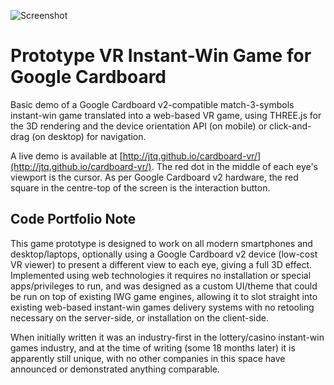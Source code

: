 ![Screenshot](https://i.imgur.com/ziKlZsr.jpg?raw=true "Screenshot")

# Prototype VR Instant-Win Game for Google Cardboard

Basic demo of a Google Cardboard v2-compatible match-3-symbols instant-win game translated into a web-based VR game, using THREE.js for the 3D rendering and the device orientation API (on mobile) or click-and-drag (on desktop) for navigation.

A live demo is available at [http://jtq.github.io/cardboard-vr/](http://jtq.github.io/cardboard-vr/).  The red dot in the middle of each eye's viewport is the cursor.  As per Google Cardboard v2 hardware, the red square in the centre-top of the screen is the interaction button.

## Code Portfolio Note

This game prototype is designed to work on all modern smartphones and desktop/laptops, optionally using a Google Cardboard v2 device (low-cost VR viewer) to present a different view to each eye, giving a full 3D effect.  Implemented using web technologies it requires no installation or special apps/privileges to run, and was designed as a custom UI/theme that could be run on top of existing IWG game engines, allowing it to slot straight into existing web-based instant-win games delivery systems with no retooling necessary on the server-side, or installation on the client-side.

When initially written it was an industry-first in the lottery/casino instant-win games industry, and at the time of writing (some 18 months later) it is apparently still unique, with no other companies in this space have announced or demonstrated anything comparable.
